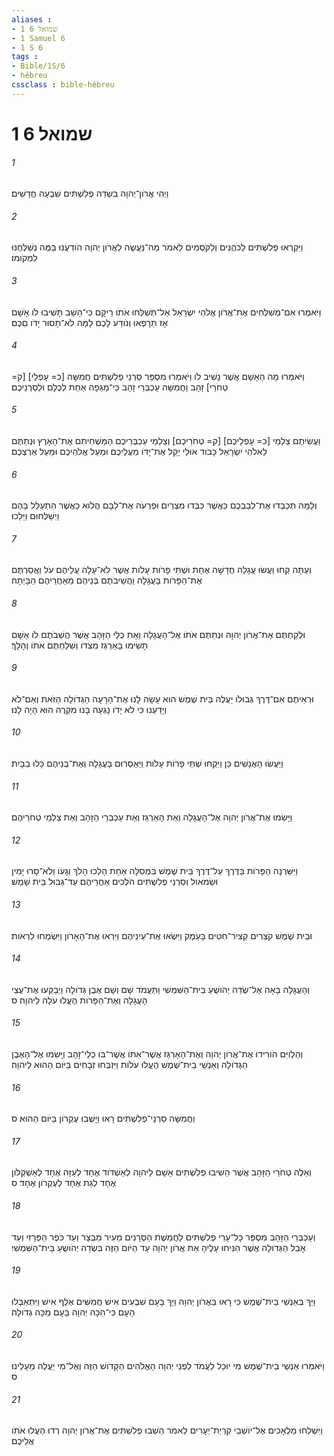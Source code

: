 ```yaml
---
aliases : 
- 1 שמואל 6
- 1 Samuel 6
- 1 S 6
tags : 
- Bible/1S/6
- hébreu
cssclass : bible-hébreu
---
```


# 1 שמואל 6

###### 1
וַיְהִי אֲרֹון־יְהוָה בִּשְׂדֵה פְלִשְׁתִּים שִׁבְעָה חֳדָשִׁים׃
###### 2
וַיִּקְרְאוּ פְלִשְׁתִּים לַכֹּהֲנִים וְלַקֹּסְמִים לֵאמֹר מַה־נַּעֲשֶׂה לַאֲרֹון יְהוָה הֹודִעֻנוּ בַּמֶּה נְשַׁלְּחֶנּוּ לִמְקֹומֹו׃
###### 3
וַיֹּאמְרוּ אִם־מְשַׁלְּחִים אֶת־אֲרֹון אֱלֹהֵי יִשְׂרָאֵל אַל־תְּשַׁלְּחוּ אֹתֹו רֵיקָם כִּי־הָשֵׁב תָּשִׁיבוּ לֹו אָשָׁם אָז תֵּרָפְאוּ וְנֹודַע לָכֶם לָמָּה לֹא־תָסוּר יָדֹו םִכֶּם׃
###### 4
וַיֹּאמְרוּ מָה הָאָשָׁם אֲשֶׁר נָשִׁיב לֹו וַיֹּאמְרוּ מִסְפַּר סַרְנֵי פְלִשְׁתִּים חֲמִשָּׁה [כ= עָפְלֵי] [ק= טְחֹרֵי] זָהָב וַחֲמִשָּׁה עַכְבְּרֵי זָהָב כִּי־מַגֵּפָה אַחַת לְכֻלָּם וּלְסַרְנֵיכֶם׃
###### 5
וַעֲשִׂיתֶם צַלְמֵי [כ= עָפְלֵיכֶם] [ק= טְחֹרֵיכֶם] וְצַלְמֵי עַכְבְּרֵיכֶם הַמַּשְׁחִיתִם אֶת־הָאָרֶץ וּנְתַתֶּם לֵאלֹהֵי יִשְׂרָאֵל כָּבֹוד אוּלַי יָקֵל אֶת־יָדֹו מֵעֲלֵיכֶם וּמֵעַל אֱלֹהֵיכֶם וּמֵעַל אַרְצְכֶם׃
###### 6
וְלָמָּה תְכַבְּדוּ אֶת־לְבַבְכֶם כַּאֲשֶׁר כִּבְּדוּ מִצְרַיִם וּפַרְעֹה אֶת־לִבָּם הֲלֹוא כַּאֲשֶׁר הִתְעַלֵּל בָּהֶם וַיְשַׁלְּחוּם וַיֵּלֵכוּ׃
###### 7
וְעַתָּה קְחוּ וַעֲשׂוּ עֲגָלָה חֲדָשָׁה אֶחָת וּשְׁתֵּי פָרֹות עָלֹות אֲשֶׁר לֹא־עָלָה עֲלֵיהֶם עֹל וַאֲסַרְתֶּם אֶת־הַפָּרֹות בָּעֲגָלָה וַהֲשֵׁיבֹתֶם בְּנֵיהֶם מֵאַחֲרֵיהֶם הַבָּיְתָה׃
###### 8
וּלְקַחְתֶּם אֶת־אֲרֹון יְהוָה וּנְתַתֶּם אֹתֹו אֶל־הָעֲגָלָה וְאֵת כְּלֵי הַזָּהָב אֲשֶׁר הֲשֵׁבֹתֶם לֹו אָשָׁם תָּשִׂימוּ בָאַרְגַּז מִצִּדֹּו וְשִׁלַּחְתֶּם אֹתֹו וְהָלָךְ׃
###### 9
וּרְאִיתֶם אִם־דֶּרֶךְ גְּבוּלֹו יַעֲלֶה בֵּית שֶׁמֶשׁ הוּא עָשָׂה לָנוּ אֶת־הָרָעָה הַגְּדֹולָה הַזֹּאת וְאִם־לֹא וְיָדַעְנוּ כִּי לֹא יָדֹו נָגְעָה בָּנוּ מִקְרֶה הוּא הָיָה לָנוּ׃
###### 10
וַיַּעֲשׂוּ הָאֲנָשִׁים כֵּן וַיִּקְחוּ שְׁתֵּי פָרֹות עָלֹות וַיַּאַסְרוּם בָּעֲגָלָה וְאֶת־בְּנֵיהֶם כָּלוּ בַבָּיִת׃
###### 11
וַיָּשִׂמוּ אֶת־אֲרֹון יְהוָה אֶל־הָעֲגָלָה וְאֵת הָאַרְגַּז וְאֵת עַכְבְּרֵי הַזָּהָב וְאֵת צַלְמֵי טְחֹרֵיהֶם׃
###### 12
וַיִּשַּׁרְנָה הַפָּרֹות בַּדֶּרֶךְ עַל־דֶּרֶךְ בֵּית שֶׁמֶשׁ בִּמְסִלָּה אַחַת הָלְכוּ הָלֹךְ וְגָעֹו וְלֹא־סָרוּ יָמִין וּשְׂמֹאול וְסַרְנֵי פְלִשְׁתִּים הֹלְכִים אַחֲרֵיהֶם עַד־גְּבוּל בֵּית שָׁמֶשׁ׃
###### 13
וּבֵית שֶׁמֶשׁ קֹצְרִים קְצִיר־חִטִּים בָּעֵמֶק וַיִּשְׂאוּ אֶת־עֵינֵיהֶם וַיִּרְאוּ אֶת־הָאָרֹון וַיִּשְׂמְחוּ לִרְאֹות׃
###### 14
וְהָעֲגָלָה בָּאָה אֶל־שְׂדֵה יְהֹושֻׁעַ בֵּית־הַשִּׁמְשִׁי וַתַּעֲמֹד שָׁם וְשָׁם אֶבֶן גְּדֹולָה וַיְבַקְּעוּ אֶת־עֲצֵי הָעֲגָלָה וְאֶת־הַפָּרֹות הֶעֱלוּ עֹלָה לַיהוָה׃ ס
###### 15
וְהַלְוִיִּם הֹורִידוּ אֶת־אֲרֹון יְהוָה וְאֶת־הָאַרְגַּז אֲשֶׁר־אִתֹּו אֲשֶׁר־בֹּו כְלֵי־זָהָב וַיָּשִׂמוּ אֶל־הָאֶבֶן הַגְּדֹולָה וְאַנְשֵׁי בֵית־שֶׁמֶשׁ הֶעֱלוּ עֹלֹות וַיִּזְבְּחוּ זְבָחִים בַּיֹּום הַהוּא לַיהוָה׃
###### 16
וַחֲמִשָּׁה סַרְנֵי־פְלִשְׁתִּים רָאוּ וַיָּשֻׁבוּ עֶקְרֹון בַּיֹּום הַהוּא׃ ס
###### 17
וְאֵלֶּה טְחֹרֵי הַזָּהָב אֲשֶׁר הֵשִׁיבוּ פְלִשְׁתִּים אָשָׁם לַיהוָה לְאַשְׁדֹּוד אֶחָד לְעַזָּה אֶחָד לְאַשְׁקְלֹון אֶחָד לְגַת אֶחָד לְעֶקְרֹון אֶחָד׃ ס
###### 18
וְעַכְבְּרֵי הַזָּהָב מִסְפַּר כָּל־עָרֵי פְלִשְׁתִּים לַחֲמֵשֶׁת הַסְּרָנִים מֵעִיר מִבְצָר וְעַד כֹּפֶר הַפְּרָזִי וְעַד אָבֵל הַגְּדֹולָה אֲשֶׁר הִנִּיחוּ עָלֶיהָ אֵת אֲרֹון יְהוָה עַד הַיֹּום הַזֶּה בִּשְׂדֵה יְהֹושֻׁעַ בֵּית־הַשִּׁמְשִׁי׃
###### 19
וַיַּךְ בְּאַנְשֵׁי בֵית־שֶׁמֶשׁ כִּי רָאוּ בַּאֲרֹון יְהוָה וַיַּךְ בָּעָם שִׁבְעִים אִישׁ חֲמִשִּׁים אֶלֶף אִישׁ וַיִּתְאַבְּלוּ הָעָם כִּי־הִכָּה יְהוָה בָּעָם מַכָּה גְדֹולָה׃
###### 20
וַיֹּאמְרוּ אַנְשֵׁי בֵית־שֶׁמֶשׁ מִי יוּכַל לַעֲמֹד לִפְנֵי יְהוָה הָאֱלֹהִים הַקָּדֹושׁ הַזֶּה וְאֶל־מִי יַעֲלֶה מֵעָלֵינוּ׃ ס
###### 21
וַיִּשְׁלְחוּ מַלְאָכִים אֶל־יֹושְׁבֵי קִרְיַת־יְעָרִים לֵאמֹר הֵשִׁבוּ פְלִשְׁתִּים אֶת־אֲרֹון יְהוָה רְדוּ הַעֲלוּ אֹתֹו אֲלֵיכֶם׃
